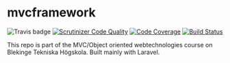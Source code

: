 
# mvcframework

![Travis badge](https://app.travis-ci.com/Turingcop/mvcframework.svg?branch=main)
[![Scrutinizer Code Quality](https://scrutinizer-ci.com/g/Turingcop/mvcframework/badges/quality-score.png?b=main)](https://scrutinizer-ci.com/g/Turingcop/mvcframework/?branch=main)
[![Code Coverage](https://scrutinizer-ci.com/g/Turingcop/mvcframework/badges/coverage.png?b=main)](https://scrutinizer-ci.com/g/Turingcop/mvcframework/?branch=main)
[![Build Status](https://scrutinizer-ci.com/g/Turingcop/mvcframework/badges/build.png?b=main)](https://scrutinizer-ci.com/g/Turingcop/mvcframework/build-status/main)

This repo is part of the MVC/Object oriented webtechnologies course on Blekinge Tekniska Högskola. Built mainly with Laravel.